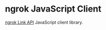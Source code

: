 # ngrok JavaScript Client

[ngrok Link API](https://ngrok.com/docs/ngrok-link) JavaScript client library.
